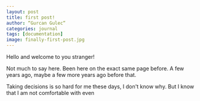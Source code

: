 ```yaml
---
layout: post
title: first post!
author: “Gurcan Gulec“
categories: journal
tags: [documentation]
image: finally-first-post.jpg
---
```


Hello and welcome to you stranger!

Not much to say here. Been here on the exact same page before. A few years ago, maybe a few more years ago before that.

Taking decisions is so hard for me these days, I don't know why. But I know that I am not comfortable with even 
